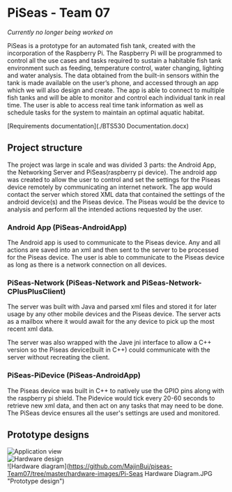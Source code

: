 # PiSeas - Team 07
_Currently no longer being worked on_

PiSeas is a prototype for an automated fish tank, created with the incorporation of the Raspberry Pi. The Raspberry Pi will be programmed to control all the use cases and tasks required to sustain a habitable fish tank environment such as feeding, temperature control, water changing, lighting and water analysis. The data obtained from the built-in sensors within the tank is made available on the user’s phone, and accessed through an app which we will also design and create. The app is able to connect to multiple fish tanks and will be able to monitor and control each individual tank in real time. The user is able to access real time tank information as well as schedule tasks for the system to maintain an optimal aquatic habitat. 

[Requirements documentation](./BTS530 Documentation.docx)

## Project structure
The project was large in scale and was divided 3 parts: the Android App, the Networking Server and PiSeas(raspberry pi device).  The android app was created to allow the user to control and set the settings for the Piseas device remotely by communicating an internet network.  The app would contact the server which stored XML data that contained the settings of the android device(s) and the Piseas device.  The Piseas would be the device to analysis and perform all the intended actions requested by the user.   

### Android App (PiSeas-AndroidApp)
The Android app is used to communicate to the Piseas device.  Any and all actions are saved into an xml and then sent to the server to be processed for the Piseas device.  The user is able to communicate to the Piseas device as long as there is a network connection on all devices.   

### PiSeas-Network (PiSeas-Network and PiSeas-Network-CPlusPlusClient)
The server was built with Java and parsed xml files and stored it for later usage by any other mobile devices and the Piseas device.  The server acts as a mailbox where it would await for the any device to pick up the most recent xml data.  

The server was also wrapped with the Jave jni interface to allow a C++ version so the Piseas device(built in C++) could communicate with the server without recreating the client.   

### PiSeas-PiDevice (PiSeas-AndroidApp)
The Piseas device was built in C++ to natively use the GPIO pins along with the raspberry pi shield.  The Pidevice would tick every 20-60 seconds to retrieve new xml data, and then act on any tasks that may need to be done.  The PiSeas device ensures all the user's settings are used and monitored.    

## Prototype designs
![Application view](https://github.com/MajinBui/piseas-Team07/tree/master/images/App-view.png "App View")   
![Hardware design](https://github.com/MajinBui/piseas-Team07/tree/master/hardware-images/Overview.jpg "Prototype design")   
![Hardware diagram](https://github.com/MajinBui/piseas-Team07/tree/master/hardware-images/Pi-Seas Hardware Diagram.JPG "Prototype design")   
